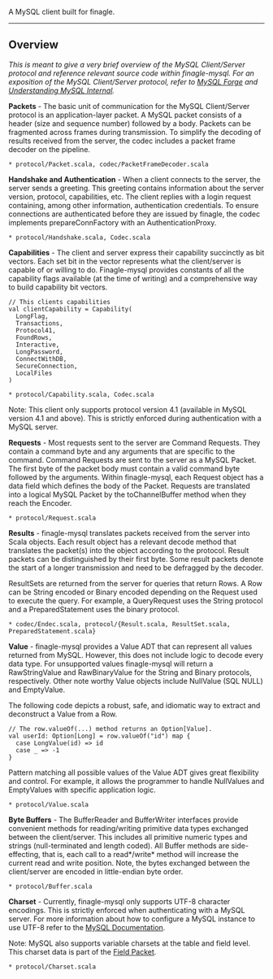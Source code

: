 A MySQL client built for finagle.

---
## Overview  

*This is meant to give a very brief overview of the MySQL Client/Server protocol and reference relevant source code within finagle-mysql. For an exposition of the MySQL Client/Server protocol, refer to [MySQL Forge](http://forge.mysql.com/wiki/MySQL_Internals_ClientServer_Protocol)
and [Understanding MySQL Internal](http://my.safaribooksonline.com/book/databases/mysql/0596009577/client-server-communication/orm9780596009571-chp-4).*

**Packets** - The basic unit of communication for the MySQL Client/Server protocol is an application-layer packet. A MySQL packet consists of a header (size and sequence number) followed by a body. Packets can be fragmented across frames during transmission. To simplify the decoding of results received from the server, the codec includes a packet frame decoder on the pipeline.

`* protocol/Packet.scala, codec/PacketFrameDecoder.scala`

**Handshake and Authentication** - When a client connects to the server, the server sends a greeting. This greeting contains information about the server version, protocol, capabilities, etc. The client replies with a login request containing, among other information, authentication credentials. To ensure connections are authenticated before they are issued by finagle, the codec implements prepareConnFactory with an AuthenticationProxy.

`* protocol/Handshake.scala, Codec.scala`

**Capabilities** - The client and server express their capability succinctly as bit vectors. Each set bit in the vector represents what the client/server is capable of or willing to do. Finagle-mysql provides constants of all the capability flags available (at the time of writing) and a comprehensive way to build capability bit vectors.

    // This clients capabilities
    val clientCapability = Capability(
      LongFlag, 
      Transactions, 
      Protocol41, 
      FoundRows, 
      Interactive, 
      LongPassword, 
      ConnectWithDB, 
      SecureConnection, 
      LocalFiles
    )
`* protocol/Capability.scala, Codec.scala`
 
 Note: This client only supports protocol version 4.1 (available in MySQL version 4.1 and above). This is strictly enforced during authentication with a MySQL server.

**Requests** - Most requests sent to the server are Command Requests. They contain a command byte and any arguments that are specific to the command. Command Requests are sent to the server as a MySQL Packet. The first byte of the packet body must contain a valid command byte followed by the arguments. Within finagle-mysql, each Request object has a data field which defines the body of the Packet. Requests are translated into a logical MySQL Packet by the toChannelBuffer method when they reach the Encoder.

`* protocol/Request.scala`

**Results** - finagle-mysql translates packets received from the server into Scala objects. Each result object has a relevant decode method that translates the packet(s) into the object according to the protocol. Result packets can be distinguished by their first byte. Some result packets denote the start of a longer transmission and need to be defragged by the decoder.

ResultSets are returned from the server for queries that return Rows. A Row can be String encoded or Binary encoded depending on the Request used to execute the query. For example, a QueryRequest uses the String protocol and a PreparedStatement uses the binary protocol.

`* codec/Endec.scala, protocol/{Result.scala, ResultSet.scala, PreparedStatement.scala}`

**Value** - finagle-mysql provides a Value ADT that can represent all values returned from MySQL. However, this does not include logic to decode every data type. For unsupported values finagle-mysql will return a RawStringValue and RawBinaryValue for the String and Binary protocols, respectively. Other note worthy Value objects include NullValue (SQL NULL) and EmptyValue.

The following code depicts a robust, safe, and idiomatic way to extract and deconstruct a Value from a Row.

    // The row.valueOf(...) method returns an Option[Value].
    val userId: Option[Long] = row.valueOf("id") map {
      case LongValue(id) => id
      case _ => -1
    }

Pattern matching all possible values of the Value ADT gives great flexibility and control. For example, it allows the programmer to handle NullValues and EmptyValues with specific application logic.

`* protocol/Value.scala`

**Byte Buffers** - The BufferReader and BufferWriter interfaces provide convenient methods for reading/writing primitive data types exchanged between the client/server. This includes all primitive numeric types and strings (null-terminated and length coded). All Buffer methods are side-effecting, that is, each call to a read*/write* method will increase the current read and write position. Note, the bytes exchanged between the client/server are encoded in little-endian byte order.

`* protocol/Buffer.scala`

**Charset** - Currently, finagle-mysql only supports UTF-8 character encodings. This is strictly enforced when authenticating with a MySQL server. For more information about how to configure a MySQL instance to use UTF-8 refer to the [MySQL Documentation](http://dev.mysql.com/doc/refman/5.0/en/charset-applications.html).

Note: MySQL also supports variable charsets at the table and field level. This charset data is part of the [Field Packet](http://dev.mysql.com/doc/internals/en/field-packet.html).

`* protocol/Charset.scala`